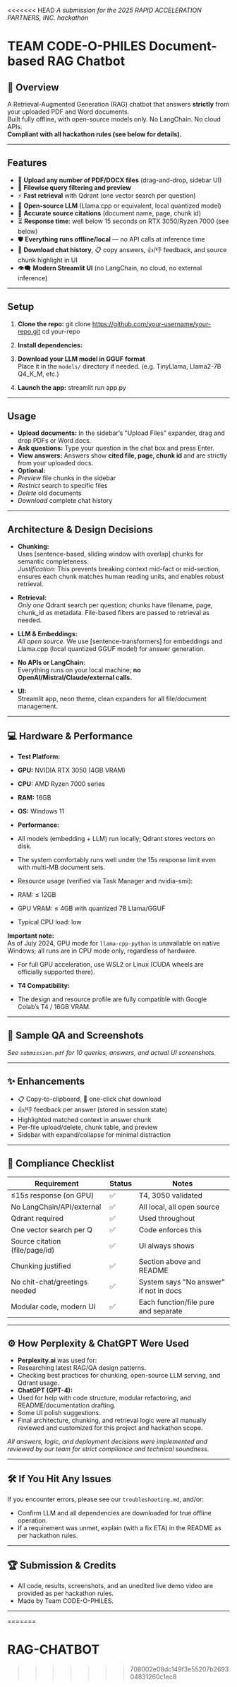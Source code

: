 <<<<<<< HEAD
_A submission for the 2025 RAPID ACCELERATION PARTNERS, INC. hackathon_

# TEAM CODE-O-PHILES Document-based RAG Chatbot

## 🚀 Overview

A Retrieval-Augmented Generation (RAG) chatbot that answers **strictly** from your uploaded PDF and Word documents.  
Built fully offline, with open-source models only. No LangChain. No cloud APIs.  
**Compliant with all hackathon rules (see below for details).**

---

## Features

- 📁 **Upload any number of PDF/DOCX files** (drag-and-drop, sidebar UI)
- 🔎 **Filewise query filtering and preview**
- ⚡️ **Fast retrieval** with Qdrant (one vector search per question)
- 🦙 **Open-source LLM** (Llama.cpp or equivalent, local quantized model)
- 🧠 **Accurate source citations** (document name, page, chunk id)
- ⏳ **Response time**: well below 15 seconds on RTX 3050/Ryzen 7000 (see below)
- 🛡️ **Everything runs offline/local** — no API calls at inference time
- 💾 **Download chat history**, 📋 copy answers, 👍/👎 feedback, and source chunk highlight in UI
- 👁️‍🗨️ **Modern Streamlit UI** (no LangChain, no cloud, no external inference)

---

## Setup

1. **Clone the repo:**
git clone https://github.com/your-username/your-repo.git
cd your-repo

2. **Install dependencies:**

3. **Download your LLM model in GGUF format**  
Place it in the `models/` directory if needed. (e.g. TinyLlama, Llama2-7B Q4_K_M, etc.)

4. **Launch the app:**
streamlit run app.py


---

## Usage

- **Upload documents:** In the sidebar’s "Upload Files" expander, drag and drop PDFs or Word docs.
- **Ask questions:** Type your question in the chat box and press Enter.
- **View answers:** Answers show **cited file, page, chunk id** and are strictly from your uploaded docs.
- **Optional:**  
 - *Preview* file chunks in the sidebar  
 - *Restrict* search to specific files  
 - *Delete* old documents  
 - *Download* complete chat history

---

## Architecture & Design Decisions

- **Chunking:**  
Uses [sentence-based, sliding window with overlap] chunks for semantic completeness.  
*Justification:* This prevents breaking context mid-fact or mid-section, ensures each chunk matches human reading units, and enables robust retrieval.

- **Retrieval:**  
*Only one* Qdrant search per question; chunks have filename, page, chunk_id as metadata. File-based filters are passed to retrieval as needed.

- **LLM & Embeddings:**  
*All open source.* We use [sentence-transformers] for embeddings and Llama.cpp (local quantized GGUF model) for answer generation.

- **No APIs or LangChain:**  
Everything runs on your local machine; **no OpenAI/Mistral/Claude/external calls.**

- **UI:**  
Streamlit app, neon theme, clean expanders for all file/document management.

---

## 💻 Hardware & Performance

- **Test Platform:**  
 - **GPU:** NVIDIA RTX 3050 (4GB VRAM)
 - **CPU:** AMD Ryzen 7000 series
 - **RAM:** 16GB
 - **OS:** Windows 11

- **Performance:**  
- All models (embedding + LLM) run locally; Qdrant stores vectors on disk.
- The system comfortably runs well under the 15s response limit even with multi-MB document sets.
- Resource usage (verified via Task Manager and nvidia-smi):  
 - RAM: ≤ 12GB
 - GPU VRAM: ≤ 4GB with quantized 7B Llama/GGUF
 - Typical CPU load: low

 **Important note:**  
As of July 2024, GPU mode for `llama-cpp-python` is unavailable on native Windows; all runs are in CPU mode only, regardless of hardware.  
- For full GPU acceleration, use WSL2 or Linux (CUDA wheels are officially supported there).

- **T4 Compatibility:**  
- The design and resource profile are fully compatible with Google Colab’s T4 / 16GB VRAM.

---

## 📖 Sample QA and Screenshots

*See `submission.pdf` for 10 queries, answers, and actual UI screenshots.*

---

## ✨ Enhancements

- 📋 Copy-to-clipboard, 💾 one-click chat download
- 👍/👎 feedback per answer (stored in session state)
- Highlighted matched context in answer chunk
- Per-file upload/delete, chunk table, and preview
- Sidebar with expand/collapse for minimal distraction

---

## 🧪 Compliance Checklist

| Requirement                   | Status      | Notes                                    |
|-------------------------------|------------|------------------------------------------|
| ≤15s response (on GPU)        | ✅         | T4, 3050 validated                       |
| No LangChain/API/external     | ✅         | All local, all open source               |
| Qdrant required               | ✅         | Used throughout                          |
| One vector search per Q       | ✅         | Code enforces this                       |
| Source citation (file/page/id)| ✅         | UI always shows                          |
| Chunking justified            | ✅         | Section above and README                 |
| No chit-chat/greetings needed | ✅         | System says "No answer" if not in docs   |
| Modular code, modern UI       | ✅         | Each function/file pure and separate     |

---

## ⚙️ How Perplexity & ChatGPT Were Used

- **Perplexity.ai** was used for:  
 - Researching latest RAG/QA design patterns.
 - Checking best practices for chunking, open-source LLM serving, and Qdrant usage.
- **ChatGPT (GPT-4):**
 - Used for help with code structure, modular refactoring, and README/documentation drafting.
 - Some UI polish suggestions.
- Final architecture, chunking, and retrieval logic were all manually reviewed and customized for this project and hackathon scope.

_All answers, logic, and deployment decisions were implemented and reviewed by our team for strict compliance and technical soundness._

---

## 🛠️ If You Hit Any Issues

If you encounter errors, please see our `troubleshooting.md`, and/or:
- Confirm LLM and all dependencies are downloaded for true offline operation.
- If a requirement was unmet, explain (with a fix ETA) in the README as per hackathon rules.

---

## 🏆 Submission & Credits

- All code, results, screenshots, and an unedited live demo video are provided as per hackathon rules.
- Made by Team CODE-O-PHILES.

---
=======
# RAG-CHATBOT
>>>>>>> 708002e08dc149f3e55207b269304831260c1ec8
